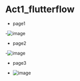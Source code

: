 # Act1_flutterflow
- page1

-![image](https://github.com/user-attachments/assets/00bca293-f1a9-430b-b4e5-cad936c423d5)

- page2

-![image](https://github.com/user-attachments/assets/a550398f-7217-44e5-9c4e-e88b5af54c91)

- page3

- ![image](https://github.com/user-attachments/assets/06da675b-32af-4d01-9b63-ac00afca2aa2)

